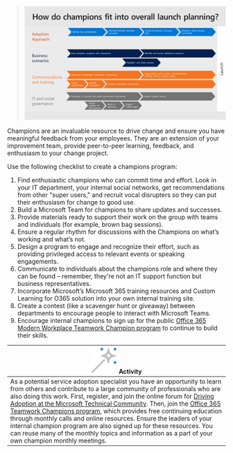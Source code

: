 >![Champions program](../media/champions.png)

Champions are an invaluable resource to drive change and ensure you have meaningful feedback from your employees.  They are an extension of your improvement team, provide peer-to-peer learning, feedback, and enthusiasm to your change project.  

Use the following checklist to create a champions program:

1. Find enthusiastic champions who can commit time and effort.  Look in your IT department, your internal social networks, get recommendations from other "super users," and recruit vocal disrupters so they can put their enthusiasm for change to good use. 
2. Build a Microsoft Team for champions to share updates and successes.
3. Provide materials ready to support their work on the group with teams and individuals (for example, brown bag sessions). 
4. Ensure a regular rhythm for discussions with the Champions on what’s working and what’s not.
5. Design a program to engage and recognize their effort, such as providing privileged access to relevant events or speaking engagements.
6. Communicate to individuals about the champions role and where they can be found – remember, they're not an IT support function but business representatives.
7. Incorporate Microsoft’s Microsoft 365 training resources and Custom Learning for O365 solution into your own internal training site.
8. Create a contest (like a scavenger hunt or giveaway) between departments to encourage people to interact with Microsoft Teams.
9. Encourage internal champions to sign up for the public [Office 365 Modern Workplace Teamwork Champion program](https://aka.ms/O365Champions) to continue to build their skills.

|![Activity icon](../media/activity.png) Activity|
|-| 
|As a potential service adoption specialist you have an opportunity to learn from others and contribute to a large community of professionals who are also doing this work. First, register, and join the online forum for [Driving Adoption at the Microsoft Technical Community](https://aka.ms/DriveAdoption). Then, join the [Office 365 Teamwork Champions program](https://aka.ms/O365Champions), which provides free continuing education through monthly calls and online resources. Ensure the leaders of your internal champion program are also signed up for these resources. You can reuse many of the monthly topics and information as a part of your own champion monthly meetings.|
